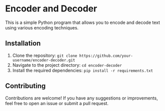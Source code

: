 # Encoder and Decoder

This is a simple Python program that allows you to encode and decode text using various encoding techniques.

## Installation

1. Clone the repository: `git clone https://github.com/your-username/encoder-decoder.git`
2. Navigate to the project directory: `cd encoder-decoder`
3. Install the required dependencies: `pip install -r requirements.txt`

## Contributing

Contributions are welcome! If you have any suggestions or improvements, feel free to open an issue or submit a pull request.


